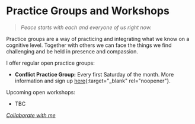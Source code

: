 # Practice Groups and Workshops


>_Peace starts with each and everyone of us right now._  

Practice groups are a way of practicing and integrating what we know on a cognitive level. Together with others we can face the things we find challenging and be held in presence and compassion.


I offer regular open practice groups:  

- **Conflict Practice Group:** Every first Saturday of the month. More information and sign up [here](https://nvc-uk.com/practice-group/conflict-facilitation-practice-group/){:target="_blank" rel="noopener"}.

Upcoming open workshops:
- TBC

[_Collaborate with me_](#contact)  
